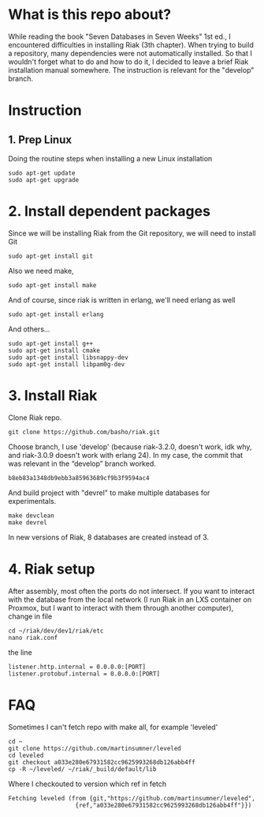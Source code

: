 # What is this repo about?
While reading the book "Seven Databases in Seven Weeks" 1st ed., I encountered difficulties in installing Riak (3th chapter). When trying to build a repository, many dependencies were not automatically installed. So that I wouldn't forget what to do and how to do it, I decided to leave a brief Riak installation manual somewhere. The instruction is relevant for the "develop" branch.
# Instruction
## 1. Prep Linux
Doing the routine steps when installing a new Linux installation
```shell
sudo apt-get update
sudo apt-get upgrade
```
# 2. Install dependent packages
Since we will be installing Riak from the Git repository, we will need to install Git
```shell
sudo apt-get install git
```
Also we need make,
```shell
sudo apt-get install make
```
And of course, since riak is written in erlang, we'll need erlang as well
```shell
sudo apt-get install erlang
```
And others...
```shell
sudo apt-get install g++
sudo apt-get install cmake
sudo apt-get install libsnappy-dev
sudo apt-get install libpam0g-dev
```
# 3. Install Riak
Clone Riak repo.
```shell
git clone https://github.com/basho/riak.git
```
Choose branch, I use 'develop' (because riak-3.2.0, doesn't work, idk why, and riak-3.0.9 doesn't work with erlang 24). In my case, the commit that was relevant in the “develop” branch worked.
```
b8eb83a1348db9ebb3a85963689cf9b3f9594ac4
```
And build project with "devrel" to make multiple databases for experimentals.
```shell
make devclean
make devrel
```
In new versions of Riak, 8 databases are created instead of 3.
# 4. Riak setup

After assembly, most often the ports do not intersect.
If you want to interact with the database from the local network (I run Riak in an LXS container on Proxmox, but I want to interact with them through another computer), change in file
```shell
cd ~/riak/dev/dev1/riak/etc
nano riak.conf
```
the line
```
listener.http.internal = 0.0.0.0:[PORT]
listener.protobuf.internal = 0.0.0.0:[PORT]
```

# FAQ
Sometimes I can't fetch repo with make all, for example 'leveled'
```shell
cd ~
git clone https://github.com/martinsumner/leveled
cd leveled
git checkout a033e280e67931582cc9625993268db126abb4ff
cp -R ~/leveled/ ~/riak/_build/default/lib
```
Where I checkouted to version which ref in fetch
```shell
Fetching leveled (from {git,"https://github.com/martinsumner/leveled",
                   {ref,"a033e280e67931582cc9625993268db126abb4ff"}})
```
